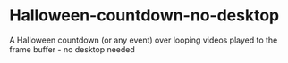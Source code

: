 # Halloween-countdown-no-desktop
A Halloween countdown (or any event) over looping videos played to the frame buffer - no desktop needed
